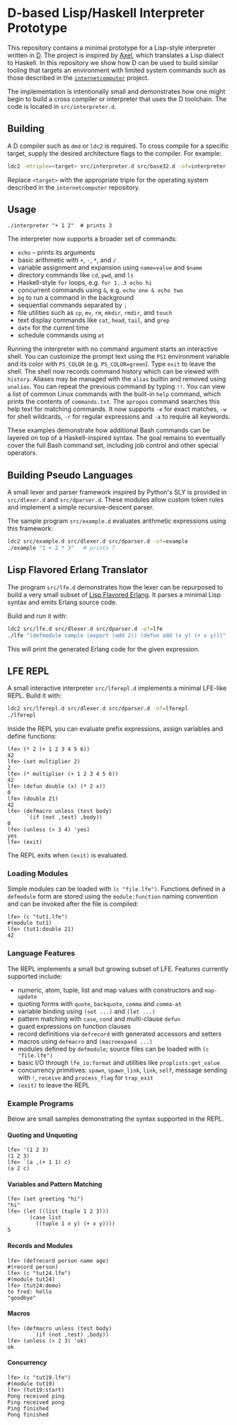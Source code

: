 # D-based Lisp/Haskell Interpreter Prototype

This repository contains a minimal prototype for a Lisp-style interpreter written in [D](https://dlang.org/). The project is inspired by [Axel](https://github.com/axellang/axel), which translates a Lisp dialect to Haskell. In this repository we show how D can be used to build similar tooling that targets an environment with limited system commands such as those described in the [`internetcomputer`](https://github.com/Jonathan-R-Anderson/internetcomputer) project.

The implementation is intentionally small and demonstrates how one might begin to build a cross compiler or interpreter that uses the D toolchain. The code is located in `src/interpreter.d`.

## Building

A D compiler such as `dmd` or `ldc2` is required. To cross compile for a specific target, supply the desired architecture flags to the compiler. For example:

```bash
ldc2 -mtriple=<target> src/interpreter.d src/base32.d -of=interpreter
```

Replace `<target>` with the appropriate triple for the operating system described in the `internetcomputer` repository.

## Usage

```
./interpreter "+ 1 2"  # prints 3
```

The interpreter now supports a broader set of commands:

- `echo` – prints its arguments
- basic arithmetic with `+`, `-`, `*`, and `/`
- variable assignment and expansion using `name=value` and `$name`
- directory commands like `cd`, `pwd`, and `ls`
- Haskell-style `for` loops, e.g. `for 1..3 echo hi`
- concurrent commands using `&`, e.g. `echo one & echo two`
- `bg` to run a command in the background
- sequential commands separated by `;`
- file utilities such as `cp`, `mv`, `rm`, `mkdir`, `rmdir`, and `touch`
- text display commands like `cat`, `head`, `tail`, and `grep`
- `date` for the current time
- schedule commands using `at`

Running the interpreter with no command argument starts an interactive shell.
You can customize the prompt text using the `PS1` environment variable and its color with `PS_COLOR` (e.g. `PS_COLOR=green`). Type `exit` to leave the shell.
The shell now records command history which can be viewed with `history`.
Aliases may be managed with the `alias` builtin and removed using `unalias`.
You can repeat the previous command by typing `!!`.
You can view a list of common Linux commands with the built-in `help` command,
which prints the contents of `commands.txt`.
The `apropos` command searches this help text for matching commands. It now
supports `-e` for exact matches, `-w` for shell wildcards, `-r` for regular
expressions and `-a` to require all keywords.

These examples demonstrate how additional Bash commands can be layered on top of a Haskell-inspired syntax. The goal remains to eventually cover the full Bash command set, including job control and other special operators.

## Building Pseudo Languages

A small lexer and parser framework inspired by Python's SLY is provided in
`src/dlexer.d` and `src/dparser.d`. These modules allow custom token rules and
implement a simple recursive-descent parser.

The sample program `src/example.d` evaluates arithmetic expressions using this
framework:

```bash
ldc2 src/example.d src/dlexer.d src/dparser.d -of=example
./example "1 + 2 * 3"   # prints 7
```

## Lisp Flavored Erlang Translator

The program `src/lfe.d` demonstrates how the lexer can be repurposed to build a
very small subset of [Lisp Flavored Erlang](https://lfe.io/). It parses a minimal
Lisp syntax and emits Erlang source code.

Build and run it with:

```bash
ldc2 src/lfe.d src/dlexer.d src/dparser.d -of=lfe
./lfe "(defmodule sample (export (add 2)) (defun add (x y) (+ x y)))"
```

This will print the generated Erlang code for the given expression.

## LFE REPL

A small interactive interpreter `src/lferepl.d` implements a minimal LFE-like REPL. Build it with:

```bash
ldc2 src/lferepl.d src/dlexer.d src/dparser.d -of=lferepl
./lferepl
```

Inside the REPL you can evaluate prefix expressions, assign variables and define functions:

```
lfe> (* 2 (+ 1 2 3 4 5 6))
42
lfe> (set multiplier 2)
2
lfe> (* multiplier (+ 1 2 3 4 5 6))
42
lfe> (defun double (x) (* 2 x))
0
lfe> (double 21)
42
lfe> (defmacro unless (test body)
      `(if (not ,test) ,body))
0
lfe> (unless (> 3 4) 'yes)
yes
lfe> (exit)
```

The REPL exits when `(exit)` is evaluated.

### Loading Modules

Simple modules can be loaded with `(c "file.lfe")`. Functions defined in a
`defmodule` form are stored using the `module:function` naming convention and can
be invoked after the file is compiled:

```lfe
lfe> (c "tut1.lfe")
#(module tut1)
lfe> (tut1:double 21)
42
```

### Language Features

The REPL implements a small but growing subset of LFE. Features currently
supported include:

- numeric, atom, tuple, list and map values with constructors and `map-update`
- quoting forms with `quote`, `backquote`, `comma` and `comma-at`
- variable binding using `(set ...)` and `(let ...)`
- pattern matching with `case`, `cond` and multi-clause `defun`
- guard expressions on function clauses
- record definitions via `defrecord` with generated accessors and setters
- macros using `defmacro` and `(macroexpand ...)`
- modules defined by `defmodule`; source files can be loaded with `(c "file.lfe")`
- basic I/O through `lfe_io:format` and utilities like `proplists:get_value`
- concurrency primitives: `spawn`, `spawn_link`, `link`, `self`, message
  sending with `!`, `receive` and `process_flag` for `trap_exit`
- `(exit)` to leave the REPL

### Example Programs

Below are small samples demonstrating the syntax supported in the REPL.

#### Quoting and Unquoting

```lfe
lfe> '(1 2 3)
(1 2 3)
lfe> `(a ,(+ 1 1) c)
(a 2 c)
```

#### Variables and Pattern Matching

```lfe
lfe> (set greeting "hi")
"hi"
lfe> (let ((list (tuple 1 2 3)))
       (case list
         ((tuple 1 x y) (+ x y))))
5
```

#### Records and Modules

```lfe
lfe> (defrecord person name age)
#(record person)
lfe> (c "tut24.lfe")
#(module tut24)
lfe> (tut24:demo)
to fred: hello
"goodbye"
```

#### Macros

```lfe
lfe> (defmacro unless (test body)
        `(if (not ,test) ,body))
lfe> (unless (> 2 3) 'ok)
ok
```

#### Concurrency

```lfe
lfe> (c "tut19.lfe")
#(module tut19)
lfe> (tut19:start)
Pong received ping
Ping received pong
Ping finished
Pong finished
```

